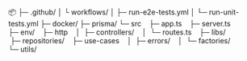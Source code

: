 📦
├─ .github/
│ └ workflows/
│ ├─ run-e2e-tests.yml
│ └─ run-unit-tests.yml
├─ docker/
├─ prisma/
└─ src
   ├─ app.ts
   ├─ server.ts
   ├─ env/
   ├─ http
   │  ├─ controllers/
   │  └─ routes.ts
   ├─ libs/
   ├─ repositories/
   ├─ use-cases
   │  ├─ errors/
   │  └─ factories/
   └─ utils/
